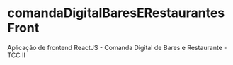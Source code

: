 # comandaDigitalBaresERestaurantesFront
Aplicação de frontend ReactJS - Comanda Digital de Bares e Restaurante - TCC II
